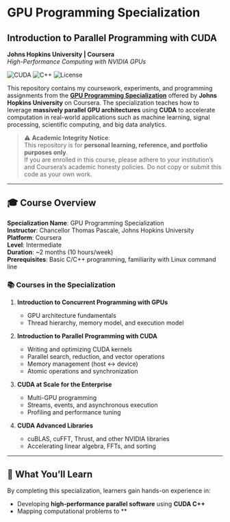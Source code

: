 # GPU Programming Specialization  
## Introduction to Parallel Programming with CUDA  
**Johns Hopkins University | Coursera**  
*High-Performance Computing with NVIDIA GPUs*

![CUDA](https://img.shields.io/badge/CUDA-NVIDIA-%2376B900?logo=nvidia)
![C++](https://img.shields.io/badge/C++-17-blue?logo=cplusplus)
![License](https://img.shields.io/badge/License-Academic--Use-only)

This repository contains my coursework, experiments, and programming assignments from the **[GPU Programming Specialization](https://www.coursera.org/specializations/gpu-programming)** offered by **Johns Hopkins University** on Coursera. The specialization teaches how to leverage **massively parallel GPU architectures** using **CUDA** to accelerate computation in real-world applications such as machine learning, signal processing, scientific computing, and big data analytics.

> ⚠️ **Academic Integrity Notice**:  
> This repository is for **personal learning, reference, and portfolio purposes only**.  
> If you are enrolled in this course, please adhere to your institution’s and Coursera’s academic honesty policies. Do not copy or submit this code as your own work.

---

## 🎓 Course Overview

**Specialization Name**: GPU Programming Specialization  
**Instructor**: Chancellor Thomas Pascale, Johns Hopkins University  
**Platform**: Coursera  
**Level**: Intermediate  
**Duration**: ~2 months (10 hours/week)  
**Prerequisites**: Basic C/C++ programming, familiarity with Linux command line

### 📚 Courses in the Specialization

1. **Introduction to Concurrent Programming with GPUs**  
   - GPU architecture fundamentals  
   - Thread hierarchy, memory model, and execution model

2. **Introduction to Parallel Programming with CUDA**  
   - Writing and optimizing CUDA kernels  
   - Parallel search, reduction, and vector operations  
   - Memory management (host ↔ device)  
   - Atomic operations and synchronization

3. **CUDA at Scale for the Enterprise**  
   - Multi-GPU programming  
   - Streams, events, and asynchronous execution  
   - Profiling and performance tuning

4. **CUDA Advanced Libraries**  
   - cuBLAS, cuFFT, Thrust, and other NVIDIA libraries  
   - Accelerating linear algebra, FFTs, and sorting

---

## 🧠 What You’ll Learn

By completing this specialization, learners gain hands-on experience in:

- Developing **high-performance parallel software** using **CUDA C++**
- Mapping computational problems to **
